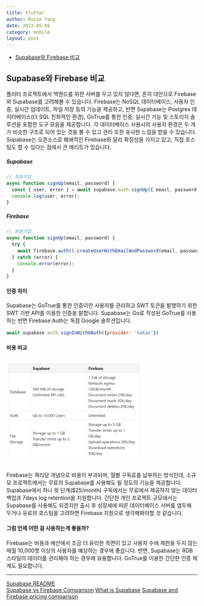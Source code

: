 ```yaml
---
title: Flutter
author: Rosie Yang
date: 2023-05-09
category: mobile
layout: post
---
```


+ [Supabase와 Firebase 비교]({{site.baseurl}}/mobile/2023/05/09/Flutter.html#supabase와-firebase-비교)

## Supabase와 Firebase 비교
플러터 프로젝트에서 백엔드를 위한 서버를 두고 있지 않다면, 흔히 대안으로 Firebase와 Supabase를 고려해볼 수 있습니다. Firebase는 NoSQL 데이터베이스, 사용자 인증, 실시간 업데이트, 파일 저장 등의 기능을 제공하고, 반면 Supabase는 Postgres 데이터베이스(더 SQL 친화적인 환경), GoTrue를 통한 인증, 실시간 기능 및 스토리지 솔루션을 포함한 도구 모음을 제공합니다. 각 데이터베이스 사용시의 사용자 환경은 두 개가 비슷한 구조로 되어 있는 것을 볼 수 있고 관리 또한 유사한 느낌을 받을 수 있습니다.  
Supabase는 오픈소스로 폐쇄적인 Firebase와 달리 확장성을 가지고 있고, 직접 호스팅도 할 수 있다는 점에서 큰 메리트가 있습니다.

##### Supabase
```javascript
// 회원가입
async function signUp(email, password) {
  const { user, error } = await supabase.auth.signUp({ email, password });
  console.log(user, error);
}
```

##### Firebase
```javascript
// 회원가입
async function signUp(email, password) {
  try {
    await firebase.auth().createUserWithEmailAndPassword(email, password);
  } catch (error) {
    console.error(error);
  }
}
```

#### 인증 차이
Supabase는 GoTrue를 통한 인증이란 사용자를 관리하고 SWT 토큰을 발행하기 위한 SWT 기반 API를 이용한 인증을 말합니다. Supabase는 Go로 작성된 GoTrue를 사용하는 반면 Firebase Auth는 독점 Google 솔루션입니다.
```javascript
await supabase.auth.signInWithOAuth({provider: 'kakao'})
```

#### 비용 비교
<p style="text-align: center; margin: 30px 0; width: 70%">
  <img src="/assets/gitbook/post_images/flutter/pricing_comparison.png">
</p>
Firebase는 쿼리당 개념으로 비용이 부과되며, 월별 구독료를 납부하는 방식인데, 소규모 프로젝트에서는 무료의 Supabase를 사용해도 될 정도의 기능을 제공합니다. Supabase에서 하나 윗 단계($25/month) 구독에서는 무료에서 제공하지 않는 데이터 백업과 7days log retention을 지원합니다.
간단한 개인 프로젝트 규모에서는 Supabase를 사용해도 되겠지만 출시 후 성장세에 따른 데이터베이스 서버를 염두해 두거나 유료의 호스팅을 고려하면 Firebase 지원으로 생각해봐야할 것 같습니다.

#### 그럼 언제 어떤 걸 사용하는게 좋을까?
Firebase는 비용과 예산에서 조금 더 유리한 측면이 있고 사용자 수에 제한을 두지 않는 매월 10,000명 이상의 사용자를 예상하는 경우에 좋습니다. 반면, Supabase는 RDB 스타일의 데이터를 관리해야 하는 경우에 유용합니다. GoTrue를 이용한 간단한 인증 체계도 필요합니다.

****

[Supabase README](https://github.com/supabase/supabase/blob/master/i18n/README.ko.md)  
[Supabase vs Firebase Comparison](https://www.restack.io/docs/supabase-knowledge-supabase-vs-firebase-comparison)
[What is Supabase](https://psvm.kr/posts/tutorials/supabase/what-is-supabase)
[Supabase and Firebase pricing comparison](https://dev.to/dshukertjr/supabase-and-firebase-pricing-comparison-204f)

<div style="padding:3px; margin:200px 0;"></div>   